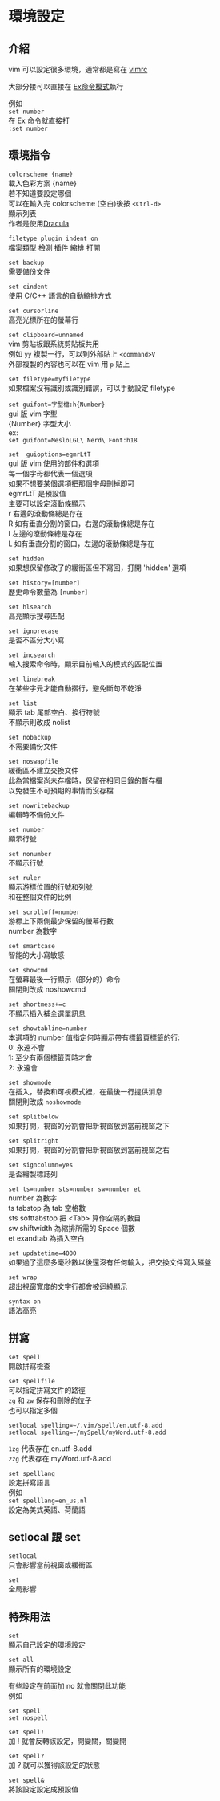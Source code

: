 # 環境設定

## 介紹

vim 可以設定很多環境，通常都是寫在 [vimrc](../shen-me-shi-vimrc/)

大部分接可以直接在 [Ex命令模式](../ex-ming-ling-mo-shi-zhi-ling/)執行

例如  
`set number`  
在 Ex 命令就直接打  
`:set number`

## 環境指令

`colorscheme {name}`  
載入色彩方案 {name}  
若不知道要設定哪個  
可以在輸入完 colorscheme \(空白\)後按 `<Ctrl-d>`  
顯示列表  
作者是使用[Dracula](../wai-gua-tui-jian/wai-guan/dracula.md)

`filetype plugin indent on`  
檔案類型 檢測 插件 縮排 打開

`set backup`  
需要備份文件

`set cindent`  
使用 C/C++ 語言的自動縮排方式

`set cursorline`  
高亮光標所在的螢幕行

`set clipboard=unnamed`  
vim 剪貼板跟系統剪貼板共用  
例如 `yy` 複製一行，可以到外部貼上 `<command>V`  
外部複製的內容也可以在 vim 用 `p` 貼上

`set filetype=myfiletype`  
如果檔案沒有識別或識別錯誤，可以手動設定 filetype

`set guifont=字型檔:h{Number}`  
gui 版 vim 字型  
{Number} 字型大小  
ex:   
`set guifont=MesloLGL\ Nerd\ Font:h18`

`set  guioptions=egmrLtT`  
gui 版 vim 使用的部件和選項  
每一個字母都代表一個選項  
如果不想要某個選項把那個字母刪掉即可  
egmrLtT 是預設值  
主要可以設定滾動條顯示  
r 右邊的滾動條總是存在  
R 如有垂直分割的窗口，右邊的滾動條總是存在  
l 左邊的滾動條總是存在  
L 如有垂直分割的窗口，左邊的滾動條總是存在

`set hidden`  
如果想保留修改了的緩衝區但不寫回，打開 'hidden' 選項

`set history=[number]`  
歷史命令數量為 `[number]`

`set hlsearch`  
高亮顯示搜尋匹配

`set ignorecase`  
是否不區分大小寫

`set incsearch`  
輸入搜索命令時，顯示目前輸入的模式的匹配位置

`set linebreak`  
在某些字元才能自動摺行，避免斷句不乾淨 

`set list`  
顯示 tab 尾部空白、換行符號  
不顯示則改成 nolist

`set nobackup`  
不需要備份文件

`set noswapfile`  
緩衝區不建立交換文件  
此為當檔案尚未存檔時，保留在相同目錄的暫存檔  
以免發生不可預期的事情而沒存檔

`set nowritebackup`  
編輯時不備份文件

`set number`  
顯示行號

`set nonumber`  
不顯示行號

`set ruler`  
顯示游標位置的行號和列號  
和在整個文件的比例

`set scrolloff=number`  
游標上下兩側最少保留的螢幕行數  
number 為數字

`set smartcase`  
智能的大小寫敏感

`set showcmd`  
在螢幕最後一行顯示（部分的）命令  
關閉則改成 noshowcmd

`set shortmess+=c`  
不顯示插入補全選單訊息

`set showtabline=number`  
本選項的 number 值指定何時顯示帶有標籤頁標籤的行:  
 0: 永遠不會  
1: 至少有兩個標籤頁時才會  
2: 永遠會

`set showmode`  
在插入，替換和可視模式裡，在最後一行提供消息  
關閉則改成 `noshowmode`

`set splitbelow`  
如果打開，視窗的分割會把新視窗放到當前視窗之下

`set splitright`  
如果打開，視窗的分割會把新視窗放到當前視窗之右

`set signcolumn=yes`  
是否繪製標誌列

`set ts=number sts=number sw=number et`  
number 為數字  
ts tabstop 為 tab 空格數  
sts softtabstop 把 &lt;Tab&gt; 算作空隔的數目  
sw shiftwidth 為縮排所需的 Space 個數  
et exandtab 為插入空白

`set updatetime=4000`  
如果過了這麼多毫秒數以後還沒有任何輸入，把交換文件寫入磁盤

`set wrap`  
超出視窗寬度的文字行都會被迴繞顯示 

`syntax on`  
語法高亮

## 拼寫

`set spell`  
開啟拼寫檢查

`set spellfile`  
可以指定拼寫文件的路徑  
`zg` 和 `zw` 保存和刪除的位子  
也可以指定多個

```text
setlocal spelling=~/.vim/spell/en.utf-8.add
setlocal spelling=~/mySpell/myWord.utf-8.add
```

`1zg` 代表存在 en.utf-8.add  
`2zg` 代表存在 myWord.utf-8.add

`set spelllang`  
設定拼寫語言  
例如  
`set spelllang=en_us,nl`  
設定為美式英語、荷蘭語

## setlocal 跟 set

`setlocal`  
只會影響當前視窗或緩衝區

`set`  
全局影響

## 特殊用法

`set`  
顯示自己設定的環境設定

`set all`  
顯示所有的環境設定

有些設定在前面加 no 就會關閉此功能  
例如

```text
set spell
set nospell
```

`set spell!`  
加 ! 就會反轉該設定，開變關，關變開

`set spell?`  
加 ? 就可以獲得該設定的狀態

`set spell&`  
將該設定設定成預設值

